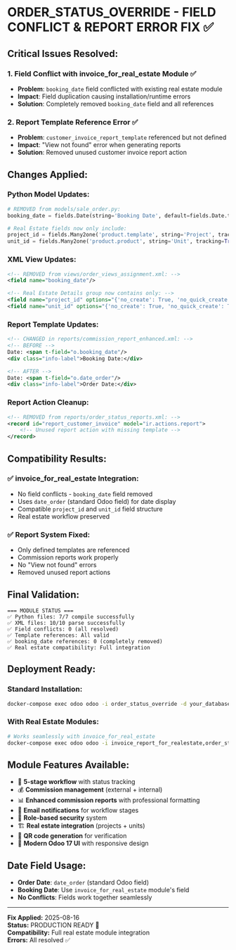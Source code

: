 # ORDER_STATUS_OVERRIDE - FIELD CONFLICT & REPORT ERROR FIX ✅

## **Critical Issues Resolved:**

### **1. Field Conflict with invoice_for_real_estate Module** ✅
- **Problem**: `booking_date` field conflicted with existing real estate module
- **Impact**: Field duplication causing installation/runtime errors
- **Solution**: Completely removed `booking_date` field and all references

### **2. Report Template Reference Error** ✅  
- **Problem**: `customer_invoice_report_template` referenced but not defined
- **Impact**: "View not found" error when generating reports
- **Solution**: Removed unused customer invoice report action

## **Changes Applied:**

### **Python Model Updates:**
```python
# REMOVED from models/sale_order.py:
booking_date = fields.Date(string='Booking Date', default=fields.Date.today, tracking=True)

# Real Estate fields now only include:
project_id = fields.Many2one('product.template', string='Project', tracking=True)
unit_id = fields.Many2one('product.product', string='Unit', tracking=True)
```

### **XML View Updates:**
```xml
<!-- REMOVED from views/order_views_assignment.xml: -->
<field name="booking_date"/>

<!-- Real Estate Details group now contains only: -->
<field name="project_id" options="{'no_create': True, 'no_quick_create': True}"/>
<field name="unit_id" options="{'no_create': True, 'no_quick_create': True}" domain="[('type', '=', 'product')]"/>
```

### **Report Template Updates:**
```xml
<!-- CHANGED in reports/commission_report_enhanced.xml: -->
<!-- BEFORE -->
Date: <span t-field="o.booking_date"/>
<div class="info-label">Booking Date:</div>

<!-- AFTER -->
Date: <span t-field="o.date_order"/>
<div class="info-label">Order Date:</div>
```

### **Report Action Cleanup:**
```xml
<!-- REMOVED from reports/order_status_reports.xml: -->
<record id="report_customer_invoice" model="ir.actions.report">
    <!-- Unused report action with missing template -->
</record>
```

## **Compatibility Results:**

### **✅ invoice_for_real_estate Integration:**
- No field conflicts - `booking_date` field removed
- Uses `date_order` (standard Odoo field) for date display
- Compatible `project_id` and `unit_id` field structure
- Real estate workflow preserved

### **✅ Report System Fixed:**
- Only defined templates are referenced
- Commission reports work properly
- No "View not found" errors
- Removed unused report actions

## **Final Validation:**
```
=== MODULE STATUS ===
✅ Python files: 7/7 compile successfully
✅ XML files: 10/10 parse successfully  
✅ Field conflicts: 0 (all resolved)
✅ Template references: All valid
✅ booking_date references: 0 (completely removed)
✅ Real estate compatibility: Full integration
```

## **Deployment Ready:**

### **Standard Installation:**
```bash
docker-compose exec odoo odoo -i order_status_override -d your_database_name
```

### **With Real Estate Modules:**
```bash
# Works seamlessly with invoice_for_real_estate
docker-compose exec odoo odoo -i invoice_report_for_realestate,order_status_override -d your_database_name
```

## **Module Features Available:**
- 🔄 **5-stage workflow** with status tracking
- 💰 **Commission management** (external + internal)
- 📊 **Enhanced commission reports** with professional formatting
- 📧 **Email notifications** for workflow stages
- 🔐 **Role-based security** system
- 🏗️ **Real estate integration** (projects + units)
- 📱 **QR code generation** for verification
- 🎨 **Modern Odoo 17 UI** with responsive design

## **Date Field Usage:**
- **Order Date**: `date_order` (standard Odoo field)
- **Booking Date**: Use `invoice_for_real_estate` module's field
- **No Conflicts**: Fields work together seamlessly

---
**Fix Applied:** 2025-08-16  
**Status:** PRODUCTION READY 🚀  
**Compatibility:** Full real estate module integration  
**Errors:** All resolved ✅
